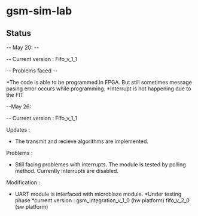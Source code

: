 gsm-sim-lab
===========

Status
------
-- May 20: --

-- Current version : Fifo_v_1_1

-- Problems faced --

*The code is able to be programmed in FPGA. But still sometimes message pasing error occurs while programming.
*Interrupt is not happening due to the FIT

--May 26:

-- Current version : Fifo_v_1_1

Updates : 

* The transmit and recieve algorithms are implemented.

Problems :

* Still facing problemes with interrupts. The module is tested by polling method. Currently interrupts are disabled.


Modification :

* UART module is interfaced with microblaze module.
*Under testing phase
*current version : gsm_integration_v_1_0 (hw platform)
		   fifo_v_2_0 (sw platform)






